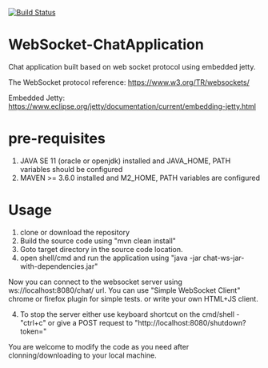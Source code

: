 [![Build Status](https://travis-ci.org/npradeep357/WebSocket-ChatApplication.svg?branch=master)](https://travis-ci.org/npradeep357/WebSocket-ChatApplication)

# WebSocket-ChatApplication

Chat application built based on web socket protocol using embedded jetty.

The WebSocket protocol reference: https://www.w3.org/TR/websockets/

Embedded Jetty: https://www.eclipse.org/jetty/documentation/current/embedding-jetty.html

# pre-requisites
1) JAVA SE 11 (oracle or openjdk) installed and JAVA_HOME, PATH variables should be configured
2) MAVEN >= 3.6.0 installed and M2_HOME, PATH variables are configured

# Usage
1) clone or download the repository
2) Build the source code using "mvn clean install"
3) Goto target directory in the source code location.
3) open shell/cmd and run the application using "java -jar chat-ws-jar-with-dependencies.jar"

Now you can connect to the websocket server using ws://localhost:8080/chat/ url. You can use "Simple WebSocket Client" chrome or firefox plugin for simple tests. or write your own HTML+JS client.

4) To stop the server either use keyboard shortcut on the cmd/shell - "ctrl+c" or give a POST request to "http://localhost:8080/shutdown?token="

You are welcome to modify the code as you need after clonning/downloading to your local machine.
